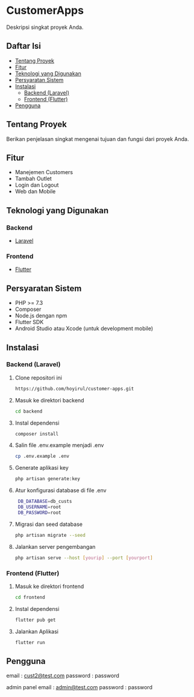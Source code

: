 # CustomerApps

Deskripsi singkat proyek Anda.

## Daftar Isi

- [Tentang Proyek](#tentang-proyek)
- [Fitur](#fitur)
- [Teknologi yang Digunakan](#teknologi-yang-digunakan)
- [Persyaratan Sistem](#persyaratan-sistem)
- [Instalasi](#instalasi)
  - [Backend (Laravel)](#backend-laravel)
  - [Frontend (Flutter)](#frontend-flutter)
- [Pengguna](#pengguna)

## Tentang Proyek

Berikan penjelasan singkat mengenai tujuan dan fungsi dari proyek Anda.

## Fitur

- Manejemen Customers
- Tambah Outlet
- Login dan Logout
- Web dan Mobile

## Teknologi yang Digunakan

### Backend

- [Laravel](https://laravel.com/)

### Frontend

- [Flutter](https://flutter.dev/)

## Persyaratan Sistem

- PHP >= 7.3
- Composer
- Node.js dengan npm
- Flutter SDK
- Android Studio atau Xcode (untuk development mobile)

## Instalasi

### Backend (Laravel)

1. Clone repositori ini
   ```sh
   https://github.com/hoyirul/customer-apps.git
   ```
2. Masuk ke direktori backend
   ```sh
   cd backend
   ```
3. Instal dependensi
   ```sh
   composer install
   ```
4. Salin file .env.example menjadi .env
   ```sh
   cp .env.example .env
   ```
5. Generate aplikasi key
   ```sh
   php artisan generate:key
   ```
6. Atur konfigurasi database di file .env
   ```sh
    DB_DATABASE=db_custs
    DB_USERNAME=root
    DB_PASSWORD=root
   ```
7. Migrasi dan seed database
   ```sh
   php artisan migrate --seed
   ```
8. Jalankan server pengembangan
   ```sh
   php artisan serve --host [yourip] --port [yourport]
   ```

### Frontend (Flutter)

1. Masuk ke direktori frontend
   ```sh
   cd frontend
   ```
2. Instal dependensi
   ```sh
   flutter pub get
   ```
3. Jalankan Aplikasi
   ```sh
   flutter run
   ```
## Pengguna
email : cust2@test.com
password : password

admin panel
email : admin@test.com
password : password
